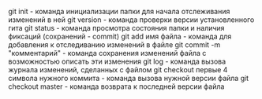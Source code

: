 git init - команда инициализации папки для начала отслеживания изменений в ней
git version - команда проверки версии установленного гита
git status -  команда просмотра состояния папки и наличия фиксаций (сохранений - commit)
git add имя файла - команда для добавления к отследиванию изменений в файле
git commit -m "комментарий" - команда сохранения изменений файла с возможностью описать эти изменения
git log - команда вызова журнала изменений, сделанных с файлом
git checkout первые 4 символа нужного коммита - команда вызова нужной версии файла
git checkout master - команда возврата к последней версии файла
